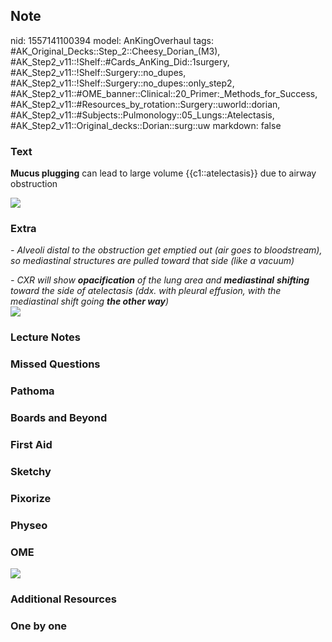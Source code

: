 ## Note
nid: 1557141100394
model: AnKingOverhaul
tags: #AK_Original_Decks::Step_2::Cheesy_Dorian_(M3), #AK_Step2_v11::!Shelf::#Cards_AnKing_Did::1surgery, #AK_Step2_v11::!Shelf::Surgery::no_dupes, #AK_Step2_v11::!Shelf::Surgery::no_dupes::only_step2, #AK_Step2_v11::#OME_banner::Clinical::20_Primer:_Methods_for_Success, #AK_Step2_v11::#Resources_by_rotation::Surgery::uworld::dorian, #AK_Step2_v11::#Subjects::Pulmonology::05_Lungs::Atelectasis, #AK_Step2_v11::Original_decks::Dorian::surg::uw
markdown: false

### Text
<b>Mucus plugging</b> can lead to large volume {{c1::atelectasis}}
due to airway obstruction
<div><img src="paste-1827508584448003.jpg"></div>

### Extra
<i>- Alveoli distal to the obstruction get emptied out (air goes to
bloodstream), so mediastinal structures are pulled toward that side
(like a vacuum)</i>
<div>
  <i>- CXR will show <b>opacification</b> of the lung area and
  <b>mediastinal</b> <b>shifting</b> toward the side of atelectasis
  (ddx. with pleural effusion, with the mediastinal shift going
  <b>the other way</b>)</i>
  <div>
    <div>
      <i><img src="paste-1827521469349891.jpg"></i>
    </div>
  </div>
</div>

### Lecture Notes


### Missed Questions


### Pathoma


### Boards and Beyond


### First Aid


### Sketchy


### Pixorize


### Physeo


### OME
<div class="ome-widget">
  <a href="https://onlinemeded.org/spa/surgery?ref=anki"><img src=
  "_OME_AnkiFlashcards_Topic_3.png"></a>
</div>

### Additional Resources


### One by one

